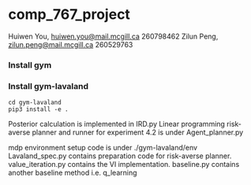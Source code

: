 # comp_767_project
Huiwen You, huiwen.you@mail.mcgill.ca 260798462
Zilun Peng, zilun.peng@mail.mcgill.ca 260529763

### Install gym

### Install gym-lavaland
```
cd gym-lavaland
pip3 install -e .
```

Posterior calculation is implemented in IRD.py
Linear programming risk-averse planner and runner for experiment 4.2 is under Agent_planner.py



mdp environment setup code is under ./gym-lavaland/env
Lavaland_spec.py contains preparation code for risk-averse planner.
value_iteration.py contains the VI implementation.
baseline.py contains another baseline method i.e. q_learning
